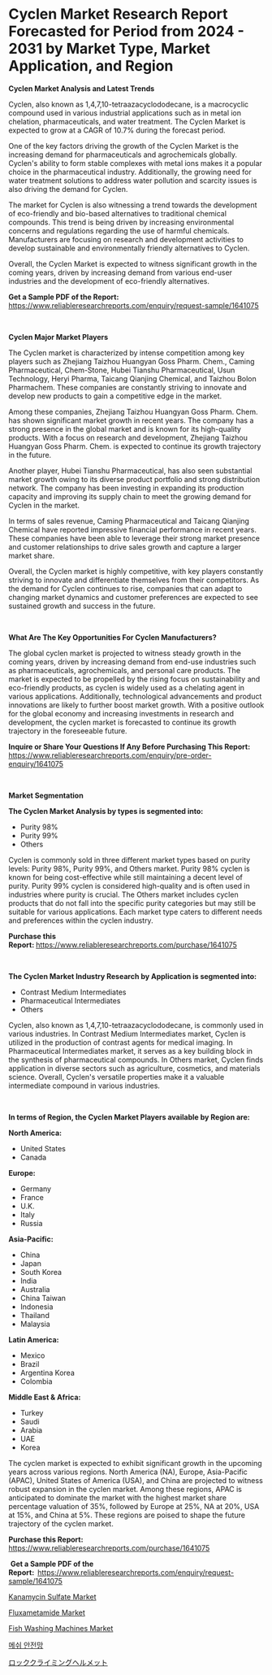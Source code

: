 <p><h1>Cyclen Market Research Report Forecasted for Period from 2024 -  2031 by Market Type, Market Application, and Region</h1></p><p><strong>Cyclen Market Analysis and Latest Trends</strong></p>
<p><p>Cyclen, also known as 1,4,7,10-tetraazacyclododecane, is a macrocyclic compound used in various industrial applications such as in metal ion chelation, pharmaceuticals, and water treatment. The Cyclen Market is expected to grow at a CAGR of 10.7% during the forecast period. </p><p>One of the key factors driving the growth of the Cyclen Market is the increasing demand for pharmaceuticals and agrochemicals globally. Cyclen's ability to form stable complexes with metal ions makes it a popular choice in the pharmaceutical industry. Additionally, the growing need for water treatment solutions to address water pollution and scarcity issues is also driving the demand for Cyclen.</p><p>The market for Cyclen is also witnessing a trend towards the development of eco-friendly and bio-based alternatives to traditional chemical compounds. This trend is being driven by increasing environmental concerns and regulations regarding the use of harmful chemicals. Manufacturers are focusing on research and development activities to develop sustainable and environmentally friendly alternatives to Cyclen.</p><p>Overall, the Cyclen Market is expected to witness significant growth in the coming years, driven by increasing demand from various end-user industries and the development of eco-friendly alternatives.</p></p>
<p><strong>Get a Sample PDF of the Report:&nbsp;</strong> <a href="https://www.reliableresearchreports.com/enquiry/request-sample/1641075">https://www.reliableresearchreports.com/enquiry/request-sample/1641075</a></p>
<p>&nbsp;</p>
<p><strong>Cyclen Major Market Players</strong></p>
<p><p>The Cyclen market is characterized by intense competition among key players such as Zhejiang Taizhou Huangyan Goss Pharm. Chem., Caming Pharmaceutical, Chem-Stone, Hubei Tianshu Pharmaceutical, Usun Technology, Heryi Pharma, Taicang Qianjing Chemical, and Taizhou Bolon Pharmachem. These companies are constantly striving to innovate and develop new products to gain a competitive edge in the market.</p><p>Among these companies, Zhejiang Taizhou Huangyan Goss Pharm. Chem. has shown significant market growth in recent years. The company has a strong presence in the global market and is known for its high-quality products. With a focus on research and development, Zhejiang Taizhou Huangyan Goss Pharm. Chem. is expected to continue its growth trajectory in the future.</p><p>Another player, Hubei Tianshu Pharmaceutical, has also seen substantial market growth owing to its diverse product portfolio and strong distribution network. The company has been investing in expanding its production capacity and improving its supply chain to meet the growing demand for Cyclen in the market.</p><p>In terms of sales revenue, Caming Pharmaceutical and Taicang Qianjing Chemical have reported impressive financial performance in recent years. These companies have been able to leverage their strong market presence and customer relationships to drive sales growth and capture a larger market share.</p><p>Overall, the Cyclen market is highly competitive, with key players constantly striving to innovate and differentiate themselves from their competitors. As the demand for Cyclen continues to rise, companies that can adapt to changing market dynamics and customer preferences are expected to see sustained growth and success in the future.</p></p>
<p>&nbsp;</p>
<p><strong>What Are The Key Opportunities For Cyclen Manufacturers?</strong></p>
<p><p>The global cyclen market is projected to witness steady growth in the coming years, driven by increasing demand from end-use industries such as pharmaceuticals, agrochemicals, and personal care products. The market is expected to be propelled by the rising focus on sustainability and eco-friendly products, as cyclen is widely used as a chelating agent in various applications. Additionally, technological advancements and product innovations are likely to further boost market growth. With a positive outlook for the global economy and increasing investments in research and development, the cyclen market is forecasted to continue its growth trajectory in the foreseeable future.</p></p>
<p><strong>Inquire or Share Your Questions If Any Before Purchasing This Report:</strong> <a href="https://www.reliableresearchreports.com/enquiry/pre-order-enquiry/1641075">https://www.reliableresearchreports.com/enquiry/pre-order-enquiry/1641075</a></p>
<p>&nbsp;</p>
<p><strong>Market Segmentation</strong></p>
<p><strong>The Cyclen Market Analysis by types is segmented into:</strong></p>
<p><ul><li>Purity 98%</li><li>Purity 99%</li><li>Others</li></ul></p>
<p><p>Cyclen is commonly sold in three different market types based on purity levels: Purity 98%, Purity 99%, and Others market. Purity 98% cyclen is known for being cost-effective while still maintaining a decent level of purity. Purity 99% cyclen is considered high-quality and is often used in industries where purity is crucial. The Others market includes cyclen products that do not fall into the specific purity categories but may still be suitable for various applications. Each market type caters to different needs and preferences within the cyclen industry.</p></p>
<p><strong>Purchase this Report:&nbsp;</strong><a href="https://www.reliableresearchreports.com/purchase/1641075">https://www.reliableresearchreports.com/purchase/1641075</a></p>
<p>&nbsp;</p>
<p><strong>The Cyclen Market Industry Research by Application is segmented into:</strong></p>
<p><ul><li>Contrast Medium Intermediates</li><li>Pharmaceutical Intermediates</li><li>Others</li></ul></p>
<p><p>Cyclen, also known as 1,4,7,10-tetraazacyclododecane, is commonly used in various industries. In Contrast Medium Intermediates market, Cyclen is utilized in the production of contrast agents for medical imaging. In Pharmaceutical Intermediates market, it serves as a key building block in the synthesis of pharmaceutical compounds. In Others market, Cyclen finds application in diverse sectors such as agriculture, cosmetics, and materials science. Overall, Cyclen's versatile properties make it a valuable intermediate compound in various industries.</p></p>
<p>&nbsp;</p>
<p><strong>In terms of Region, the Cyclen Market Players available by Region are:</strong></p>
<p>
    <p> <strong> North America: </strong>
        <ul>
            <li>United States</li>
            <li>Canada</li>
        </ul>
        </p> 
    <p> <strong> Europe: </strong>
        <ul>
            <li>Germany</li>
            <li>France</li>
            <li>U.K.</li>
            <li>Italy</li>
            <li>Russia</li>
        </ul>
        </p> 
    <p> <strong> Asia-Pacific: </strong>
        <ul>
            <li>China</li>
            <li>Japan</li>
            <li>South Korea</li>
            <li>India</li>
            <li>Australia</li>
            <li>China Taiwan</li>
            <li>Indonesia</li>
            <li>Thailand</li>
            <li>Malaysia</li>
        </ul>
        </p> 
    <p> <strong> Latin America: </strong>
        <ul>
            <li>Mexico</li>
            <li>Brazil</li>
            <li>Argentina Korea</li>
            <li>Colombia</li>
        </ul>
        </p> 
    <p> <strong> Middle East & Africa: </strong>
        <ul>
            <li>Turkey</li>
            <li>Saudi</li>
            <li>Arabia</li>
            <li>UAE</li>
            <li>Korea</li>
        </ul>
    </p>
    </p>
<p><p>The cyclen market is expected to exhibit significant growth in the upcoming years across various regions. North America (NA), Europe, Asia-Pacific (APAC), United States of America (USA), and China are projected to witness robust expansion in the cyclen market. Among these regions, APAC is anticipated to dominate the market with the highest market share percentage valuation of 35%, followed by Europe at 25%, NA at 20%, USA at 15%, and China at 5%. These regions are poised to shape the future trajectory of the cyclen market.</p></p>
<p><strong>Purchase this Report: </strong><a href="https://www.reliableresearchreports.com/purchase/1641075">https://www.reliableresearchreports.com/purchase/1641075</a></p>
<p>&nbsp;<strong>Get a Sample PDF of the Report:&nbsp;&nbsp;</strong><a href="https://www.reliableresearchreports.com/enquiry/request-sample/1641075">https://www.reliableresearchreports.com/enquiry/request-sample/1641075</a></p>
<p><strong></strong></p>
<p><p><a href="https://github.com/yoshih12/Market-Research-Report-List-2/blob/main/kanamycin-sulfate-market.md">Kanamycin Sulfate Market</a></p><p><a href="https://github.com/castoriffic/Market-Research-Report-List-3/blob/main/fluxametamide-market.md">Fluxametamide Market</a></p><p><a href="https://issuu.com/reportprime-2/docs/fish-washing-machines-market-size-2030.pptx">Fish Washing Machines Market</a></p><p><a href="https://github.com/nuekbpymrrz5/Market-Research-Report-List-1/blob/main/6083461193647.md">메쉬 안전망</a></p><p><a href="https://github.com/jkjreqjscoxx7/Market-Research-Report-List-1/blob/main/9990849193953.md">ロッククライミングヘルメット</a></p></p>